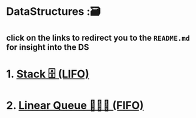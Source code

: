 # DataStructures :🗃️
 
## click on the links to redirect you to the `README.md` for insight into the DS
# 1. [Stack 🗄️ (LIFO)](https://github.com/flyingtatta/DataStructures/tree/main/src/com/company/stack#stack-%EF%B8%8F-lifo)
# 2. [Linear Queue 🧑‍🤝‍🧑 (FIFO)](https://github.com/flyingtatta/DataStructures/tree/main/src/com/company/queue#linear-queue--fifo)
